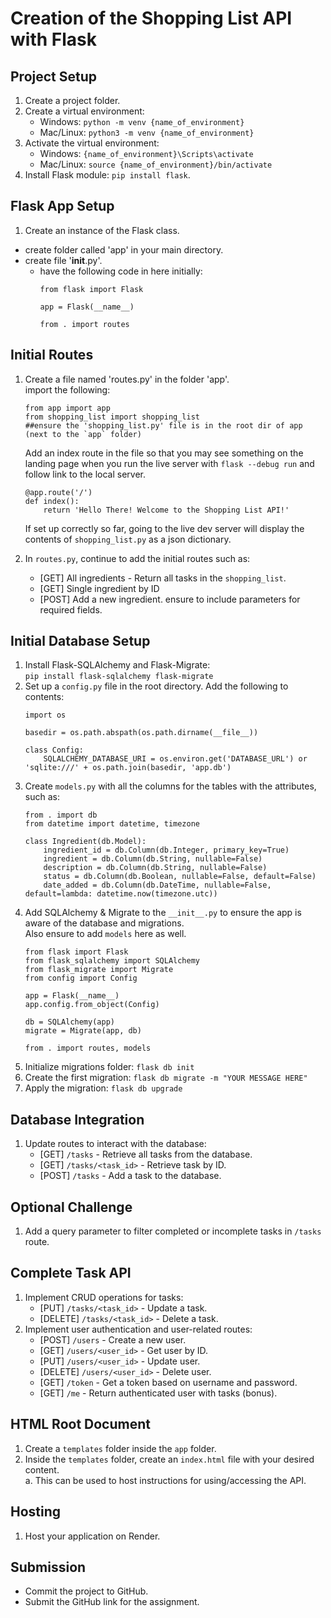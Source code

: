 # Creation of the Shopping List API with Flask

## Project Setup
1. Create a project folder.
2. Create a virtual environment:
   - Windows: `python -m venv {name_of_environment}`
   - Mac/Linux: `python3 -m venv {name_of_environment}`
3. Activate the virtual environment:
   - Windows: `{name_of_environment}\Scripts\activate`
   - Mac/Linux: `source {name_of_environment}/bin/activate`
4. Install Flask module: `pip install flask`.

## Flask App Setup
1. Create an instance of the Flask class.
- create folder called 'app' in your main directory.
- create file '__init__.py'.
    - have the following code in here initially:
        ```
        from flask import Flask
        
        app = Flask(__name__)
        
        from . import routes
        ```

## Initial Routes
1. Create a file named 'routes.py' in the folder 'app'.  
    import the following:
    ```
    from app import app
    from shopping_list import shopping_list
    ##ensure the 'shopping_list.py' file is in the root dir of app (next to the `app` folder)
    ```  
    Add an index route in the file so that you may see something on the landing page when you run the live server with `flask --debug run` and follow link to the local server.  
    ```
    @app.route('/')
    def index():
        return 'Hello There! Welcome to the Shopping List API!'
    ```  
    If set up correctly so far, going to the live dev server will display the contents of `shopping_list.py` as a json dictionary.  

2. In `routes.py`, continue to add the initial routes such as:  
    - [GET] All ingredients - Return all tasks in the `shopping_list`.
    - [GET] Single ingredient by ID
    - [POST] Add a new ingredient. ensure to include parameters for required fields.


## Initial Database Setup
1. Install Flask-SQLAlchemy and Flask-Migrate:  
    `pip install flask-sqlalchemy flask-migrate`
2. Set up a `config.py` file in the root directory. Add the following to contents:  
    ```
    import os

    basedir = os.path.abspath(os.path.dirname(__file__))

    class Config:
        SQLALCHEMY_DATABASE_URI = os.environ.get('DATABASE_URL') or 'sqlite:///' + os.path.join(basedir, 'app.db')
    ```
3. Create `models.py` with all the columns for the tables with the attributes, such as:
    ```
    from . import db
    from datetime import datetime, timezone
    
    class Ingredient(db.Model):
        ingredient_id = db.Column(db.Integer, primary_key=True)
        ingredient = db.Column(db.String, nullable=False)
        description = db.Column(db.String, nullable=False)
        status = db.Column(db.Boolean, nullable=False, default=False)
        date_added = db.Column(db.DateTime, nullable=False, default=lambda: datetime.now(timezone.utc))
    ```
4. Add SQLAlchemy & Migrate to the `__init__.py` to ensure the app is aware of the database and migrations.  
    Also ensure to add `models` here as well.  
    ```
    from flask import Flask
    from flask_sqlalchemy import SQLAlchemy
    from flask_migrate import Migrate
    from config import Config
    
    app = Flask(__name__)
    app.config.from_object(Config)
    
    db = SQLAlchemy(app)
    migrate = Migrate(app, db)
    
    from . import routes, models
    ```
5. Initialize migrations folder: 
    `flask db init`
6. Create the first migration: 
    `flask db migrate -m "YOUR MESSAGE HERE"`
7. Apply the migration: 
    `flask db upgrade`

## Database Integration
1. Update routes to interact with the database:
   - [GET] `/tasks` - Retrieve all tasks from the database.
   - [GET] `/tasks/<task_id>` - Retrieve task by ID.
   - [POST] `/tasks` - Add a task to the database.

## Optional Challenge
1. Add a query parameter to filter completed or incomplete tasks in `/tasks` route.

## Complete Task API
1. Implement CRUD operations for tasks:
   - [PUT] `/tasks/<task_id>` - Update a task.
   - [DELETE] `/tasks/<task_id>` - Delete a task.
2. Implement user authentication and user-related routes:
   - [POST] `/users` - Create a new user.
   - [GET] `/users/<user_id>` - Get user by ID.
   - [PUT] `/users/<user_id>` - Update user.
   - [DELETE] `/users/<user_id>` - Delete user.
   - [GET] `/token` - Get a token based on username and password.
   - [GET] `/me` - Return authenticated user with tasks (bonus).

## HTML Root Document
1. Create a `templates` folder inside the `app` folder.
2. Inside the `templates` folder, create an `index.html` file with your desired content.  
    a. This can be used to host instructions for using/accessing the API.

## Hosting
1. Host your application on Render.

## Submission
- Commit the project to GitHub.
- Submit the GitHub link for the assignment.
